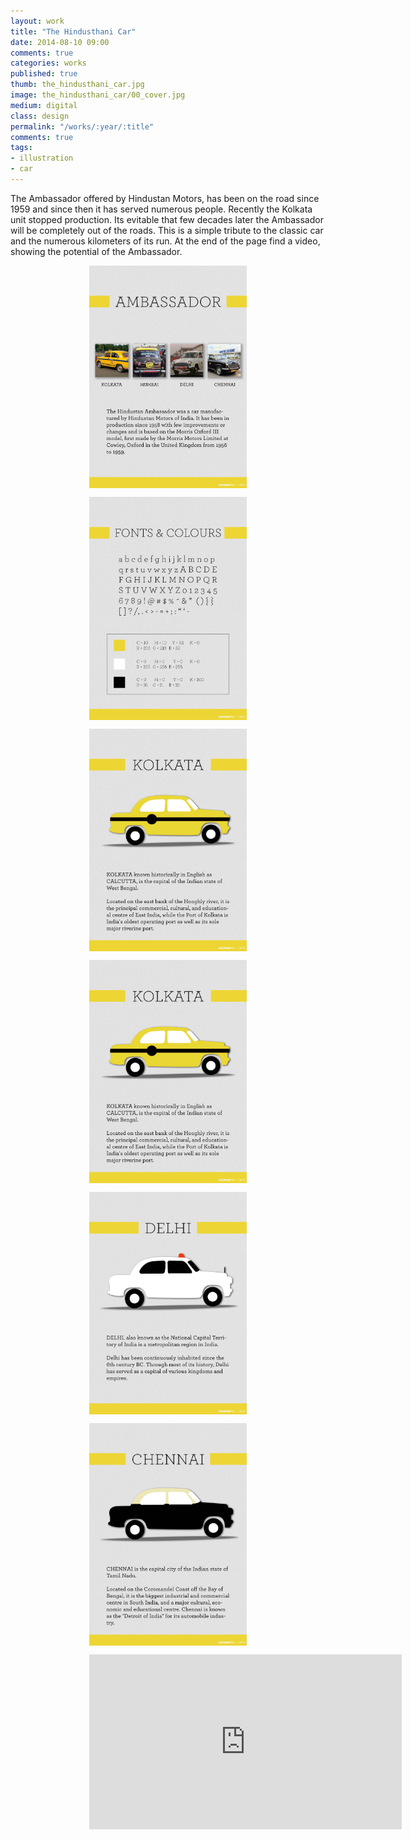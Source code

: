 ```yaml
---
layout: work
title: "The Hindusthani Car"
date: 2014-08-10 09:00
comments: true
categories: works
published: true
thumb: the_hindusthani_car.jpg
image: the_hindusthani_car/00_cover.jpg
medium: digital
class: design
permalink: "/works/:year/:title"
comments: true
tags:
- illustration
- car
---
```


<p>The Ambassador offered by Hindustan Motors, has been on the road since 1959 and since then it has served numerous people.
Recently the Kolkata unit stopped production. Its evitable that few decades later the Ambassador will be completely out of the roads.
This is a simple tribute to the classic car and the numerous kilometers of its run.
At the end of the page find a video, showing the potential of the Ambassador.</p>

<p><img src="/images/works/the_hindusthani_car/01_inspiration.jpg" style="display: block;margin-left: auto;margin-right: auto;width: 50%;"/></p>

<p><img src="/images/works/the_hindusthani_car/02_fonts_&_colours.jpg" style="display: block;margin-left: auto;margin-right: auto;width: 50%;"/></p>

<p><img src="/images/works/the_hindusthani_car/03_kolkata.jpg" style="display: block;margin-left: auto;margin-right: auto;width: 50%;"/></p>

<p><img src="/images/works/the_hindusthani_car/03_kolkata.jpg" style="display: block;margin-left: auto;margin-right: auto;width: 50%;"/></p>

<p><img src="/images/works/the_hindusthani_car/05_delhi.jpg" style="display: block;margin-left: auto;margin-right: auto;width: 50%;"/></p>

<p><img src="/images/works/the_hindusthani_car/06_chennai.jpg" style="display: block;margin-left: auto;margin-right: auto;width: 50%;"/></p>

<p style="display: block;margin-left: auto;margin-right: auto;width: 50%;"><iframe src="https://player.vimeo.com/video/88763903?color=f0ec00&title=0&byline=0&portrait=0" width="500" height="280" frameborder="0" webkitallowfullscreen mozallowfullscreen allowfullscreen></iframe></p>